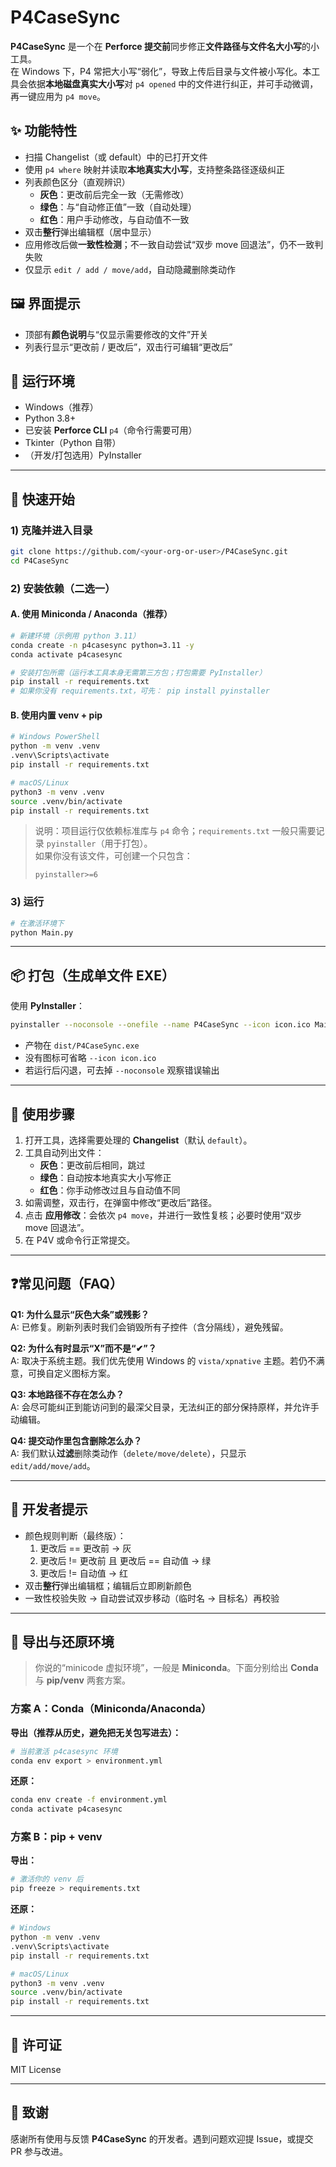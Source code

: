 # P4CaseSync

**P4CaseSync** 是一个在 **Perforce 提交前**同步修正**文件路径与文件名大小写**的小工具。  
在 Windows 下，P4 常把大小写“弱化”，导致上传后目录与文件被小写化。本工具会依据**本地磁盘真实大小写**对 `p4 opened` 中的文件进行纠正，并可手动微调，再一键应用为 `p4 move`。

## ✨ 功能特性
- 扫描 Changelist（或 default）中的已打开文件
- 使用 `p4 where` 映射并读取**本地真实大小写**，支持整条路径逐级纠正
- 列表颜色区分（直观辨识）  
  - **灰色**：更改前后完全一致（无需修改）  
  - **绿色**：与“自动修正值”一致（自动处理）  
  - **红色**：用户手动修改，与自动值不一致  
- 双击**整行**弹出编辑框（居中显示）
- 应用修改后做**一致性检测**；不一致自动尝试“双步 move 回退法”，仍不一致判失败
- 仅显示 `edit / add / move/add`，自动隐藏删除类动作

## 🖼 界面提示
- 顶部有**颜色说明**与“仅显示需要修改的文件”开关  
- 列表行显示“更改前 / 更改后”，双击行可编辑“更改后”

## 🔧 运行环境
- Windows（推荐）  
- Python 3.8+  
- 已安装 **Perforce CLI** `p4`（命令行需要可用）  
- Tkinter（Python 自带）  
- （开发/打包选用）PyInstaller

---

## 🚀 快速开始

### 1) 克隆并进入目录
```bash
git clone https://github.com/<your-org-or-user>/P4CaseSync.git
cd P4CaseSync
```

### 2) 安装依赖（二选一）

#### A. 使用 Miniconda / Anaconda（推荐）
```bash
# 新建环境（示例用 python 3.11）
conda create -n p4casesync python=3.11 -y
conda activate p4casesync

# 安装打包所需（运行本工具本身无需第三方包；打包需要 PyInstaller）
pip install -r requirements.txt
# 如果你没有 requirements.txt，可先： pip install pyinstaller
```

#### B. 使用内置 venv + pip
```bash
# Windows PowerShell
python -m venv .venv
.venv\Scripts\activate
pip install -r requirements.txt

# macOS/Linux
python3 -m venv .venv
source .venv/bin/activate
pip install -r requirements.txt
```

> 说明：项目运行仅依赖标准库与 `p4` 命令；`requirements.txt` 一般只需要记录 `pyinstaller`（用于打包）。  
> 如果你没有该文件，可创建一个只包含：  
> ```
> pyinstaller>=6
> ```

### 3) 运行
```bash
# 在激活环境下
python Main.py
```

---

## 📦 打包（生成单文件 EXE）

使用 **PyInstaller**：
```bash
pyinstaller --noconsole --onefile --name P4CaseSync --icon icon.ico Main.py
```
- 产物在 `dist/P4CaseSync.exe`  
- 没有图标可省略 `--icon icon.ico`  
- 若运行后闪退，可去掉 `--noconsole` 观察错误输出

---

## 🧭 使用步骤
1. 打开工具，选择需要处理的 **Changelist**（默认 `default`）。  
2. 工具自动列出文件：  
   - **灰色**：更改前后相同，跳过  
   - **绿色**：自动按本地真实大小写修正  
   - **红色**：你手动修改过且与自动值不同  
3. 如需调整，双击行，在弹窗中修改“更改后”路径。  
4. 点击 **应用修改**：会依次 `p4 move`，并进行一致性复核；必要时使用“双步 move 回退法”。  
5. 在 P4V 或命令行正常提交。

---

## ❓常见问题（FAQ）

**Q1: 为什么显示“灰色大条”或残影？**  
A: 已修复。刷新列表时我们会销毁所有子控件（含分隔线），避免残留。

**Q2: 为什么有时显示“X”而不是“✔”？**  
A: 取决于系统主题。我们优先使用 Windows 的 `vista/xpnative` 主题。若仍不满意，可换自定义图标方案。

**Q3: 本地路径不存在怎么办？**  
A: 会尽可能纠正到能访问到的最深父目录，无法纠正的部分保持原样，并允许手动编辑。

**Q4: 提交动作里包含删除怎么办？**  
A: 我们默认**过滤**删除类动作（`delete/move/delete`），只显示 `edit/add/move/add`。

---

## 🧪 开发者提示
- 颜色规则判断（最终版）：  
  1) 更改后 == 更改前 → 灰  
  2) 更改后 != 更改前 且 更改后 == 自动值 → 绿  
  3) 更改后 != 自动值 → 红  
- 双击**整行**弹出编辑框；编辑后立即刷新颜色  
- 一致性校验失败 → 自动尝试双步移动（临时名 → 目标名）再校验

---

## 🧰 导出与还原环境

> 你说的“minicode 虚拟环境”，一般是 **Miniconda**。下面分别给出 **Conda** 与 **pip/venv** 两套方案。

### 方案 A：Conda（Miniconda/Anaconda）

**导出（推荐从历史，避免把无关包写进去）：**
```bash
# 当前激活 p4casesync 环境
conda env export > environment.yml
```

**还原：**
```bash
conda env create -f environment.yml
conda activate p4casesync
```

### 方案 B：pip + venv

**导出：**
```bash
# 激活你的 venv 后
pip freeze > requirements.txt
```

**还原：**
```bash
# Windows
python -m venv .venv
.venv\Scripts\activate
pip install -r requirements.txt

# macOS/Linux
python3 -m venv .venv
source .venv/bin/activate
pip install -r requirements.txt
```

---

## 📄 许可证
MIT License

---

## 🙌 致谢
感谢所有使用与反馈 **P4CaseSync** 的开发者。遇到问题欢迎提 Issue，或提交 PR 参与改进。

